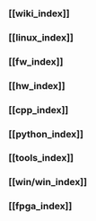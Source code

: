 
### [[wiki_index]]
### [[linux_index]]

### [[fw_index]]

### [[hw_index]]

### [[cpp_index]]

### [[python_index]]

### [[tools_index]]

### [[win/win_index]]

### [[fpga_index]]






